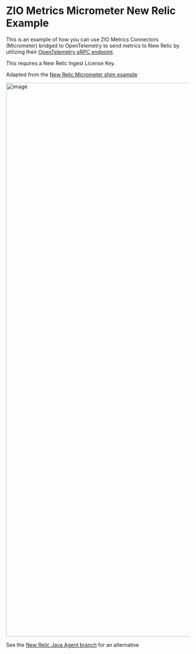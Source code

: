 # ZIO Metrics Micrometer New Relic Example

This is an example of how you can use ZIO Metrics Connectors (Micrometer) bridged to OpenTelemetry to send metrics to 
New Relic by utilizing their [OpenTelemetry gRPC endpoint](https://docs.newrelic.com/docs/more-integrations/open-source-telemetry-integrations/opentelemetry/get-started/opentelemetry-set-up-your-app).

This requires a New Relic Ingest License Key.

Adapted from the [New Relic Micrometer shim example](https://github.com/newrelic/newrelic-opentelemetry-examples/tree/main/other-examples/java/micrometer-shim)

<img width="1515" alt="image" src="https://github.com/kaizen-solutions/zio-metrics-newrelic-example/assets/14280155/78aa0f3e-f2ea-48d5-91d3-f81705df8dc0">

See the [New Relic Java Agent branch](https://github.com/kaizen-solutions/zio-metrics-newrelic-example/tree/nr-agent) for an alternative
